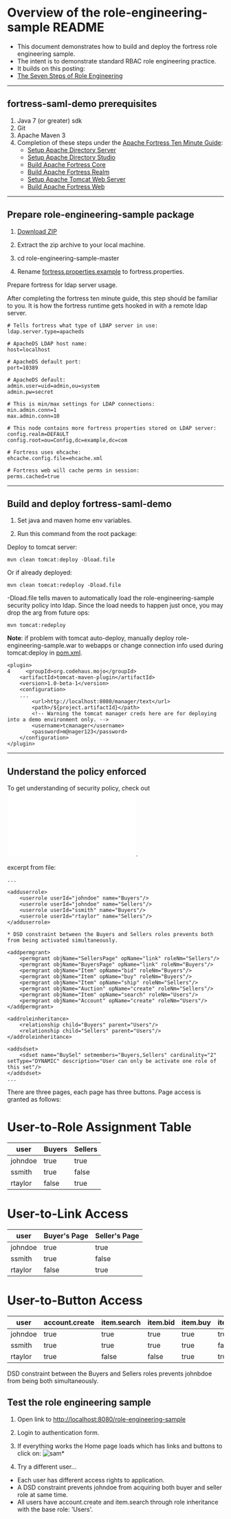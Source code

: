 # Overview of the role-engineering-sample README

 * This document demonstrates how to build and deploy the fortress role engineering sample.
 * The intent is to demonstrate standard RBAC role engineering practice.
 * It builds on this posting:
  * [The Seven Steps of Role Engineering](https://iamfortress.wordpress.com/2015/03/05/the-seven-steps-of-role-engineering/)

-------------------------------------------------------------------------------
## fortress-saml-demo prerequisites
1. Java 7 (or greater) sdk
2. Git
3. Apache Maven 3
4. Completion of these steps under the [Apache Fortress Ten Minute Guide](http://directory.apache.org/fortress/gen-docs/latest/apidocs/org/apache/directory/fortress/core/doc-files/ten-minute-guide.html):
    * [Setup Apache Directory Server](http://directory.apache.org/fortress/gen-docs/latest/apidocs/org/apache/directory/fortress/core/doc-files/apache-directory-server.html)
    * [Setup Apache Directory Studio](http://directory.apache.org/fortress/gen-docs/latest/apidocs/org/apache/directory/fortress/core/doc-files/apache-directory-studio.html)
    * [Build Apache Fortress Core](http://directory.apache.org/fortress/gen-docs/latest/apidocs/org/apache/directory/fortress/core/doc-files/apache-fortress-core.html)
    * [Build Apache Fortress Realm](http://directory.apache.org/fortress/gen-docs/latest/apidocs/org/apache/directory/fortress/core/doc-files/apache-fortress-realm.html)
    * [Setup Apache Tomcat Web Server](http://directory.apache.org/fortress/gen-docs/latest/apidocs/org/apache/directory/fortress/core/doc-files/apache-tomcat.html)
    * [Build Apache Fortress Web](http://directory.apache.org/fortress/gen-docs/latest/apidocs/org/apache/directory/fortress/core/doc-files/apache-fortress-web.html)

-------------------------------------------------------------------------------
## Prepare role-engineering-sample package

1. [Download ZIP](https://github.com/shawnmckinney/role-engineering-sample/archive/master.zip)

2. Extract the zip archive to your local machine.

3. cd role-engineering-sample-master

4. Rename [fortress.properties.example](src/main/resources/fortress.properties.example) to fortress.properties.

 Prepare fortress for ldap server usage.

 After completing the fortress ten minute guide, this step should be familiar to you.  It is how the fortress runtime gets hooked in with a remote ldap server.
 ```properties
# Tells fortress what type of LDAP server in use:
ldap.server.type=apacheds

# ApacheDS LDAP host name:
host=localhost

# ApacheDS default port:
port=10389

# ApacheDS default:
admin.user=uid=admin,ou=system
admin.pw=secret

# This is min/max settings for LDAP connections:
min.admin.conn=1
max.admin.conn=10

# This node contains more fortress properties stored on LDAP server:
config.realm=DEFAULT
config.root=ou=Config,dc=example,dc=com

# Fortress uses ehcache:
ehcache.config.file=ehcache.xml

# Fortress web will cache perms in session:
perms.cached=true
 ```

-------------------------------------------------------------------------------
## Build and deploy fortress-saml-demo

1. Set java and maven home env variables.

2. Run this command from the root package:

  Deploy to tomcat server:
  ```maven
 mvn clean tomcat:deploy -Dload.file
  ```

  Or if already deployed:
  ```maven
 mvn clean tomcat:redeploy -Dload.file
  ```

   -Dload.file tells maven to automatically load the role-engineering-sample security policy into ldap.  Since the load needs to happen just once, you may drop the arg from future ops:
  ```maven
 mvn tomcat:redeploy
  ```
 **Note**: if problem  with tomcat auto-deploy, manually deploy role-engineering-sample.war to webapps or change connection info used during tomcat:deploy in [pom.xml](pom.xml).
 ```
 <plugin>
4     <groupId>org.codehaus.mojo</groupId>
     <artifactId>tomcat-maven-plugin</artifactId>
     <version>1.0-beta-1</version>
     <configuration>
     ...
         <url>http://localhost:8080/manager/text</url>
         <path>/${project.artifactId}</path>
         <!-- Warning the tomcat manager creds here are for deploying into a demo environment only. -->
         <username>tcmanager</username>
         <password>m@nager123</password>
     </configuration>
 </plugin>
 ```

-------------------------------------------------------------------------------

## Understand the policy enforced

 To get understanding of security policy, check out ![role-engineering-sample security policy](src/main/resources/RoleEngineeringSample.xml).

 excerpt from file:
 ```
 ...

 <adduserrole>
     <userrole userId="johndoe" name="Buyers"/>
     <userrole userId="johndoe" name="Sellers"/>
     <userrole userId="ssmith" name="Buyers"/>
     <userrole userId="rtaylor" name="Sellers"/>
 </adduserrole>

* DSD constraint between the Buyers and Sellers roles prevents both from being activated simultaneously.

 <addpermgrant>
     <permgrant objName="SellersPage" opName="link" roleNm="Sellers"/>
     <permgrant objName="BuyersPage" opName="link" roleNm="Buyers"/>
     <permgrant objName="Item" opName="bid" roleNm="Buyers"/>
     <permgrant objName="Item" opName="buy" roleNm="Buyers"/>
     <permgrant objName="Item" opName="ship" roleNm="Sellers"/>
     <permgrant objName="Auction" opName="create" roleNm="Sellers"/>
     <permgrant objName="Item" opName="search" roleNm="Users"/>
     <permgrant objName="Account" opName="create" roleNm="Users"/>
 </addpermgrant>

 <addroleinheritance>
     <relationship child="Buyers" parent="Users"/>
     <relationship child="Sellers" parent="Users"/>
 </addroleinheritance>

 <addsdset>
     <sdset name="BuySel" setmembers="Buyers,Sellers" cardinality="2" setType="DYNAMIC" description="User can only be activate one role of this set"/>
 </addsdset>
 ...
 ```
 There are three pages, each page has three buttons.  Page access is granted as follows:

# User-to-Role Assignment Table
| user          | Buyers        | Sellers       |
| ------------- | ------------- | ------------- |
| johndoe       | true          | true          |
| ssmith        | true          | false         |
| rtaylor       | false         | true          |


# User-to-Link Access
| user          | Buyer's Page  | Seller's Page |
| ------------- | ------------- | ------------- |
| johndoe       | true          | true          |
| ssmith        | true          | false         |
| rtaylor       | false         | true          |


# User-to-Button Access
| user          | account.create | item.search    | item.bid       | item.buy       | item.ship      | auction.create |
| ------------- | -------------- | -------------- | -------------- | -------------- | -------------- | -------------- |
| johndoe       | true           | true           | true           | true           | true           | true           |
| ssmith        | true           | true           | true           | true           | false          | false          |
| rtaylor       | true           | false          | false          | true           | true           | true           |


DSD constraint between the Buyers and Sellers roles prevents johnbdoe from being both simultaneously.

## Test the role engineering sample

 1. Open link to [http://localhost:8080/role-engineering-sample](http://localhost:8080/role-engineering-sample)

 2. Login to authentication form.

 3. If everything works the Home page loads which has links and buttons to click on:
 ![sam*](src/main/javadoc/doc-files/Fortress-Saml-Demo-SuperUser.png "Home Page - sam*")

 4. Try a different user...
  * Each user has different access rights to application.
  * A DSD constraint prevents johndoe from acquiring both buyer and seller role at same time.
  * All users have account.create and item.search through role inheritance with the base role: 'Users'.